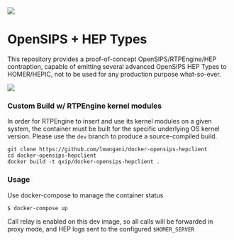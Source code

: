 <img src="https://avatars1.githubusercontent.com/u/3853758?v=4&s=100">

# OpenSIPS + HEP Types
This repository provides a proof-of-concept OpenSIPS/RTPEngine/HEP contraption, capable of emitting several advanced OpenSIPS HEP Types to HOMER/HEPIC, not to be used for any production purpose what-so-ever.

<img src="https://i.imgur.com/SLjsWr7.png" />

<!--
### Quick Start
Automated builds of the image are available on [DockerHub](https://hub.docker.com/r/qxip/homer-hepswitch)
```sh
$ docker pull qxip/docker-opensips-hepclient
```
-->

### Custom Build w/ RTPEngine kernel modules
In order for RTPEngine to insert and use its kernel modules on a given system, the container must be built for the specific underlying OS kernel version. Please use the ```dev``` branch to produce a source-compiled build.
```
git clone https://github.com/lmangani/docker-opensips-hepclient
cd docker-opensips-hepclient
docker build -t qxip/docker-opensips-hepclient .
```

### Usage
Use docker-compose to manage the container status
```sh
$ docker-compose up
```
Call relay is enabled on this dev image, so all calls will be forwarded in proxy mode, and HEP logs sent to the configured ```$HOMER_SERVER```

